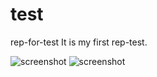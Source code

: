 # test

rep-for-test
It is my first rep-test.


![screenshot](https://images.vfl.ru/ii/1522714200/d363d1bf/21222680.png)
![screenshot](https://images.vfl.ru/ii/1522714318/6141c2b4/21222693.png)

